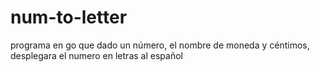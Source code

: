 # num-to-letter
programa en go que dado un número, el nombre de moneda y céntimos, desplegara el numero en letras al español
